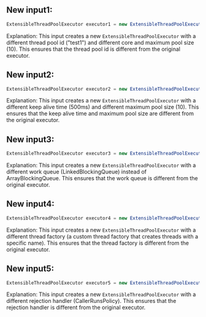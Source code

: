 ## New input1:
```java
ExtensibleThreadPoolExecutor executor1 = new ExtensibleThreadPoolExecutor("test1", manager, 10, 10, 1000L, TimeUnit.MILLISECONDS, new ArrayBlockingQueue<>(1), Thread::new, new ThreadPoolExecutor.AbortPolicy());
```
Explanation: This input creates a new `ExtensibleThreadPoolExecutor` with a different thread pool id ("test1") and different core and maximum pool size (10). This ensures that the thread pool id is different from the original executor.

## New input2:
```java
ExtensibleThreadPoolExecutor executor2 = new ExtensibleThreadPoolExecutor("test2", manager, 5, 10, 500L, TimeUnit.MILLISECONDS, new ArrayBlockingQueue<>(1), Thread::new, new ThreadPoolExecutor.AbortPolicy());
```
Explanation: This input creates a new `ExtensibleThreadPoolExecutor` with a different keep alive time (500ms) and different maximum pool size (10). This ensures that the keep alive time and maximum pool size are different from the original executor.

## New input3:
```java
ExtensibleThreadPoolExecutor executor3 = new ExtensibleThreadPoolExecutor("test3", manager, 5, 5, 1000L, TimeUnit.MILLISECONDS, new LinkedBlockingQueue<>(), Thread::new, new ThreadPoolExecutor.AbortPolicy());
```
Explanation: This input creates a new `ExtensibleThreadPoolExecutor` with a different work queue (LinkedBlockingQueue) instead of ArrayBlockingQueue. This ensures that the work queue is different from the original executor.

## New input4:
```java
ExtensibleThreadPoolExecutor executor4 = new ExtensibleThreadPoolExecutor("test4", manager, 5, 5, 1000L, TimeUnit.MILLISECONDS, new ArrayBlockingQueue<>(1), () -> new Thread(null, null, "testThread"), new ThreadPoolExecutor.AbortPolicy());
```
Explanation: This input creates a new `ExtensibleThreadPoolExecutor` with a different thread factory (a custom thread factory that creates threads with a specific name). This ensures that the thread factory is different from the original executor.

## New input5:
```java
ExtensibleThreadPoolExecutor executor5 = new ExtensibleThreadPoolExecutor("test5", manager, 5, 5, 1000L, TimeUnit.MILLISECONDS, new ArrayBlockingQueue<>(1), Thread::new, new ThreadPoolExecutor.CallerRunsPolicy());
```
Explanation: This input creates a new `ExtensibleThreadPoolExecutor` with a different rejection handler (CallerRunsPolicy). This ensures that the rejection handler is different from the original executor.
